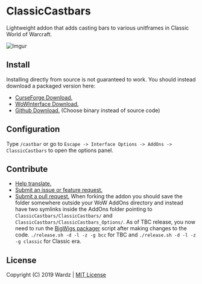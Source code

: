# ClassicCastbars

Lightweight addon that adds casting bars to various unitframes in Classic World of Warcraft.

![Imgur](https://i.imgur.com/thxJqi6.jpg)

## Install

Installing directly from source is not guaranteed to work. You should instead download a packaged version here:

- [CurseForge Download.](https://www.curseforge.com/wow/addons/classiccastbars)
- [WoWInterface Download.](https://wowinterface.com/downloads/info24925-ClassicCastbars.html)
- [Github Download.](https://github.com/wardz/classiccastbars/releases) (Choose binary instead of source code)

## Configuration

Type `/castbar` or go to `Escape -> Interface Options -> AddOns -> ClassicCastbars` to open the options panel.

## Contribute

- [Help translate.](https://www.curseforge.com/wow/addons/classiccastbars/localization)
- [Submit an issue or feature request.](https://github.com/wardz/ClassicCastbars/issues)
- [Submit a pull request.](https://github.com/wardz/ClassicCastbars/pulls)
  When forking the addon you should save the folder somewhere outside your WoW AddOns directory and
  instead have two symlinks inside the AddOns folder pointing to
  `ClassicCastbars/ClassicCastbars/` and `ClassicCastbars/ClassicCastbars_Options/`.
  As of TBC release, you now need to run the [BigWigs packager](https://github.com/BigWigsMods/packager) script after making changes to the code.
  `./release.sh -d -l -z -g bcc` for TBC and `./release.sh -d -l -z -g classic` for Classic era.

## License

Copyright (C) 2019 Wardz | [MIT License](https://opensource.org/licenses/MIT)
